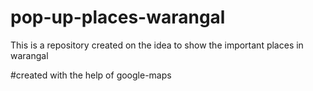# pop-up-places-warangal
This is a repository created on the idea to show the important places in warangal

#created with the help of google-maps 
